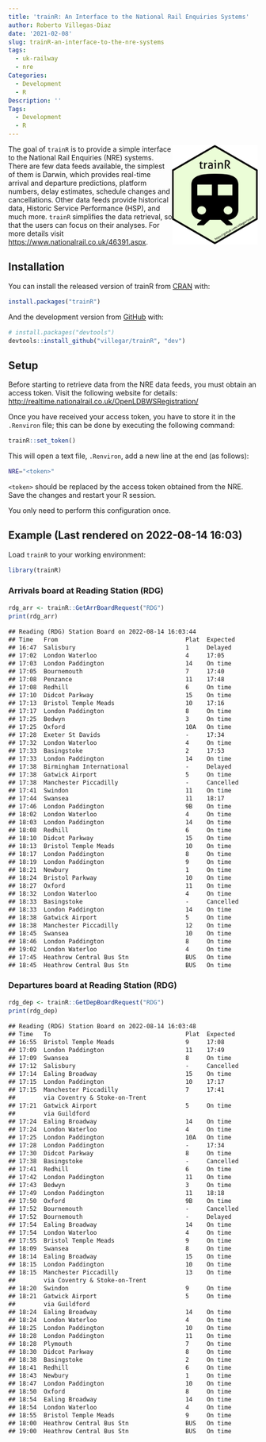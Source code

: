 ```yaml
---
title: 'trainR: An Interface to the National Rail Enquiries Systems'
author: Roberto Villegas-Diaz
date: '2021-02-08'
slug: trainR-an-interface-to-the-nre-systems
tags:
  - uk-railway
  - nre
Categories:
  - Development
  - R
Description: ''
Tags:
  - Development
  - R
---
```


<img src="https://raw.githubusercontent.com/villegar/trainR/main/inst/images/logo.png" alt="logo" align="right" height=200px/>

The goal of `trainR` is to provide a simple interface to the 
National Rail Enquiries (NRE) systems. There are few data feeds 
available, the simplest of them is Darwin, which provides real-time 
arrival and departure predictions, platform numbers, delay estimates, 
schedule changes and cancellations. Other data feeds provide historical 
data, Historic Service Performance (HSP), and much more. `trainR` 
simplifies the data retrieval, so that the users can focus on their 
analyses. For more details visit 
https://www.nationalrail.co.uk/46391.aspx.

## Installation

You can install the released version of trainR from [CRAN](https://CRAN.R-project.org) with:

``` r
install.packages("trainR")
```

And the development version from [GitHub](https://github.com/) with:

``` r
# install.packages("devtools")
devtools::install_github("villegar/trainR", "dev")
```

## Setup
Before starting to retrieve data from the NRE data feeds, you must obtain an access token. 
Visit the following website for details: http://realtime.nationalrail.co.uk/OpenLDBWSRegistration/

Once you have received your access token, you have to store it in the `.Renviron` file; this can be 
done by executing the following command:


```r
trainR::set_token()
```

This will open a text file, `.Renviron`, add a new line at the end (as follows):

```bash
NRE="<token>"
```

`<token>` should be replaced by the access token obtained from the NRE. Save the changes and restart 
your R session.

You only need to perform this configuration once.

## Example (Last rendered on 2022-08-14 16:03)

Load `trainR` to your working environment:

```r
library(trainR)
```

### Arrivals board at Reading Station (RDG)


```r
rdg_arr <- trainR::GetArrBoardRequest("RDG")
print(rdg_arr)
```

```
## Reading (RDG) Station Board on 2022-08-14 16:03:44
## Time   From                                    Plat  Expected
## 16:47  Salisbury                               1     Delayed
## 17:02  London Waterloo                         4     17:05
## 17:03  London Paddington                       14    On time
## 17:05  Bournemouth                             7     17:40
## 17:08  Penzance                                11    17:48
## 17:08  Redhill                                 6     On time
## 17:10  Didcot Parkway                          15    On time
## 17:13  Bristol Temple Meads                    10    17:16
## 17:17  London Paddington                       8     On time
## 17:25  Bedwyn                                  3     On time
## 17:25  Oxford                                  10A   On time
## 17:28  Exeter St Davids                        -     17:34
## 17:32  London Waterloo                         4     On time
## 17:33  Basingstoke                             2     17:53
## 17:33  London Paddington                       14    On time
## 17:38  Birmingham International                -     Delayed
## 17:38  Gatwick Airport                         5     On time
## 17:38  Manchester Piccadilly                   -     Cancelled
## 17:41  Swindon                                 11    On time
## 17:44  Swansea                                 11    18:17
## 17:46  London Paddington                       9B    On time
## 18:02  London Waterloo                         4     On time
## 18:03  London Paddington                       14    On time
## 18:08  Redhill                                 6     On time
## 18:10  Didcot Parkway                          15    On time
## 18:13  Bristol Temple Meads                    10    On time
## 18:17  London Paddington                       8     On time
## 18:19  London Paddington                       9     On time
## 18:21  Newbury                                 1     On time
## 18:24  Bristol Parkway                         10    On time
## 18:27  Oxford                                  11    On time
## 18:32  London Waterloo                         4     On time
## 18:33  Basingstoke                             -     Cancelled
## 18:33  London Paddington                       14    On time
## 18:38  Gatwick Airport                         5     On time
## 18:38  Manchester Piccadilly                   12    On time
## 18:45  Swansea                                 10    On time
## 18:46  London Paddington                       8     On time
## 19:02  London Waterloo                         4     On time
## 17:45  Heathrow Central Bus Stn                BUS   On time
## 18:45  Heathrow Central Bus Stn                BUS   On time
```

### Departures board at Reading Station (RDG)


```r
rdg_dep <- trainR::GetDepBoardRequest("RDG")
print(rdg_dep)
```

```
## Reading (RDG) Station Board on 2022-08-14 16:03:48
## Time   To                                      Plat  Expected
## 16:55  Bristol Temple Meads                    9     17:08
## 17:09  London Paddington                       11    17:49
## 17:09  Swansea                                 8     On time
## 17:12  Salisbury                               -     Cancelled
## 17:14  Ealing Broadway                         15    On time
## 17:15  London Paddington                       10    17:17
## 17:15  Manchester Piccadilly                   7     17:41
##        via Coventry & Stoke-on-Trent           
## 17:21  Gatwick Airport                         5     On time
##        via Guildford                           
## 17:24  Ealing Broadway                         14    On time
## 17:24  London Waterloo                         4     On time
## 17:25  London Paddington                       10A   On time
## 17:28  London Paddington                       -     17:34
## 17:30  Didcot Parkway                          8     On time
## 17:38  Basingstoke                             -     Cancelled
## 17:41  Redhill                                 6     On time
## 17:42  London Paddington                       11    On time
## 17:43  Bedwyn                                  3     On time
## 17:49  London Paddington                       11    18:18
## 17:50  Oxford                                  9B    On time
## 17:52  Bournemouth                             -     Cancelled
## 17:52  Bournemouth                             -     Delayed
## 17:54  Ealing Broadway                         14    On time
## 17:54  London Waterloo                         4     On time
## 17:55  Bristol Temple Meads                    9     On time
## 18:09  Swansea                                 8     On time
## 18:14  Ealing Broadway                         15    On time
## 18:15  London Paddington                       10    On time
## 18:15  Manchester Piccadilly                   13    On time
##        via Coventry & Stoke-on-Trent           
## 18:20  Swindon                                 9     On time
## 18:21  Gatwick Airport                         5     On time
##        via Guildford                           
## 18:24  Ealing Broadway                         14    On time
## 18:24  London Waterloo                         4     On time
## 18:25  London Paddington                       10    On time
## 18:28  London Paddington                       11    On time
## 18:28  Plymouth                                7     On time
## 18:30  Didcot Parkway                          8     On time
## 18:38  Basingstoke                             2     On time
## 18:41  Redhill                                 6     On time
## 18:43  Newbury                                 1     On time
## 18:47  London Paddington                       10    On time
## 18:50  Oxford                                  8     On time
## 18:54  Ealing Broadway                         14    On time
## 18:54  London Waterloo                         4     On time
## 18:55  Bristol Temple Meads                    9     On time
## 18:00  Heathrow Central Bus Stn                BUS   On time
## 19:00  Heathrow Central Bus Stn                BUS   On time
```
